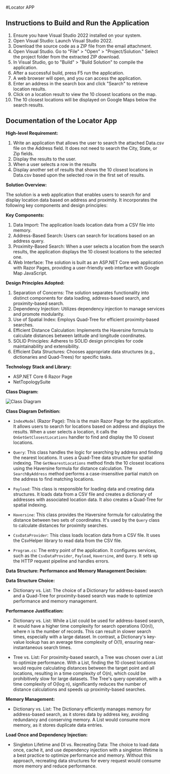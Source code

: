 #Locator APP

## Instructions to Build and Run the Application

1. Ensure you have Visual Studio 2022 installed on your system.
2. Open Visual Studio: Launch Visual Studio 2022.
3. Download the source code as a ZIP file from the email attachment.
4. Open Visual Studio. Go to "File" > "Open" > "Project/Solution." Select the project folder from the extracted ZIP download.
5. In Visual Studio, go to "Build" > "Build Solution" to compile the application.
6. After a successful build, press F5 run the application.
7. A web browser will open, and you can access the application.
8. Enter an address in the search box and click "Search" to retrieve location results.
9. Click on a location result to view the 10 closest locations on the map.
10. The 10 closest locations will be displayed on Google Maps below the search results.

## Documentation of the Locator App

**High-level Requirement:**

1. Write an application that allows the user to search the attached Data.csv file on the Address field. It does not need to search the City, State, or Zip fields.
2. Display the results to the user.
3. When a user selects a row in the results
4. Display another set of results that shows the 10 closest locations in Data.csv based upon the selected row in the first set of results.

**Solution Overview:**

The solution is a web application that enables users to search for and display location data based on address and proximity. It incorporates the following key components and design principles:

**Key Components:**
1. Data Import: The application loads location data from a CSV file into memory.
2. Address-Based Search: Users can search for locations based on an address query.
3. Proximity-Based Search: When a user selects a location from the search results, the application displays the 10 closest locations to the selected one.
4. Web Interface: The solution is built as an ASP.NET Core web application with Razor Pages, providing a user-friendly web interface with Google Map JavaScript.

**Design Principles Adopted:**
1. Separation of Concerns: The solution separates functionality into distinct components for data loading, address-based search, and proximity-based search.
2. Dependency Injection: Utilizes dependency injection to manage services and promote modularity.
3. Use of Spatial Index: Employs Quad-Tree for efficient proximity-based searches.
4. Efficient Distance Calculation: Implements the Haversine formula to calculate distances between latitude and longitude coordinates.
5. SOLID Principles: Adheres to SOLID design principles for code maintainability and extensibility.
6. Efficient Data Structures: Chooses appropriate data structures (e.g., dictionaries and Quad-Trees) for specific tasks.

**Technology Stack and Library:**
- ASP.NET Core 6 Razor Page
- NetTopologySuite

**Class Diagram:**

![Class Diagram](image-link)

**Class Diagram Definition:**

- `IndexModel` (Razor Page): This is the main Razor Page for the application. It allows users to search for locations based on address and displays the results. When a user selects a location, it calls the `OnGetGetClosestLocations` handler to find and display the 10 closest locations.

- `Query`: This class handles the logic for searching by address and finding the nearest locations. It uses a Quad-Tree data structure for spatial indexing. The `GetNearestLocations` method finds the 10 closest locations using the Haversine formula for distance calculation. The `SearchByAddress` method performs a case-insensitive partial match on the address to find matching locations.

- `Payload`: This class is responsible for loading data and creating data structures. It loads data from a CSV file and creates a dictionary of addresses with associated location data. It also creates a Quad-Tree for spatial indexing.

- `Haversine`: This class provides the Haversine formula for calculating the distance between two sets of coordinates. It's used by the `Query` class to calculate distances for proximity searches.

- `CsvDataProvider`: This class loads location data from a CSV file. It uses the CsvHelper library to read data from the CSV file.

- `Program.cs`: The entry point of the application. It configures services, such as the `CsvDataProvider`, `Payload`, `Haversine`, and `Query`. It sets up the HTTP request pipeline and handles errors.

**Data Structure: Performance and Memory Management Decision:**

**Data Structure Choice:**

- Dictionary vs. List: The choice of a Dictionary for address-based search and a Quad-Tree for proximity-based search was made to optimize performance and memory management.

**Performance Justification:**

- Dictionary vs. List: While a List could be used for address-based search, it would have a higher time complexity for search operations (O(n)), where n is the number of records. This can result in slower search times, especially with a large dataset. In contrast, a Dictionary's key-value lookup has an average time complexity of O(1), ensuring near-instantaneous search times.

- Tree vs. List: For proximity-based search, a Tree was chosen over a List to optimize performance. With a List, finding the 10 closest locations would require calculating distances between the target point and all locations, resulting in a time complexity of O(n), which could be prohibitively slow for large datasets. The Tree's query operation, with a time complexity of O(log n), significantly reduces the number of distance calculations and speeds up proximity-based searches.

**Memory Management:**

- Dictionary vs. List: The Dictionary efficiently manages memory for address-based search, as it stores data by address key, avoiding redundancy and conserving memory. A List would consume more memory, as it stores duplicate data entries.

**Load Once and Dependency Injection:**

- Singleton Lifetime and DI vs. Recreating Data: The choice to load data once, cache it, and use dependency injection with a singleton lifetime is a best practice to optimize performance and memory. Without this approach, recreating data structures for every request would consume more memory and reduce performance.

